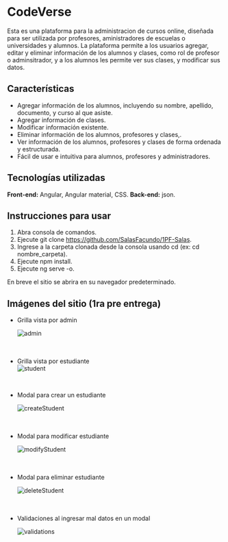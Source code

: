 # CodeVerse

Esta es una plataforma para la administracion de cursos online, diseñada para ser utilizada por profesores, aministradores de escuelas o universidades y alumnos. La plataforma permite a los usuarios agregar, editar y eliminar información de los alumnos y clases, como rol de profesor o adminsitrador, y a los alumnos les permite ver sus clases, y modificar sus datos.

## Características

- Agregar información de los alumnos, incluyendo su nombre, apellido, documento, y curso al que asiste.
- Agregar información de clases.
- Modificar información existente.
- Eliminar información de los alumnos, profesores y clases,.
- Ver información de los alumnos, profesores y clases de forma ordenada y estructurada.
- Fácil de usar e intuitiva para alumnos, profesores y administradores.

## Tecnologías utilizadas

**Front-end:** Angular, Angular material, CSS.
**Back-end:** json.

## Instrucciones para usar

1. Abra consola de comandos.
2. Ejecute git clone https://github.com/SalasFacundo/1PF-Salas.
3. Ingrese a la carpeta clonada desde la consola usando cd (ex: cd nombre_carpeta).
4. Ejecute npm install.
5. Ejecute ng serve -o.

En breve el sitio se abrira en su navegador predeterminado.

## Imágenes del sitio (1ra pre entrega)

- Grilla vista por admin

	![admin](https://user-images.githubusercontent.com/66442210/231355382-da5b7190-1e7d-43ba-af22-ba7c73776fa1.png)<br><br><br>

- Grilla vista por estudiante<br>
	![student](https://user-images.githubusercontent.com/66442210/231355569-fab95ae7-c593-4d7a-910f-635610a8ca63.png)
<br>

- Modal para crear un estudiante<br>

	![createStudent](https://user-images.githubusercontent.com/66442210/231355620-4c1fb43c-3fbd-4a5b-b86e-d425d993cad6.png)<br><br><br>

- Modal para modificar estudiante<br>

	![modifyStudent](https://user-images.githubusercontent.com/66442210/231355743-fbf0d6d1-a5cf-4945-9b19-2ce79ac4f921.png)<br><br><br>

- Modal para eliminar estudiante<br>

	![deleteStudent](https://user-images.githubusercontent.com/66442210/231355803-84445025-ace9-4e71-b877-41569d3b10c7.png)<br><br><br>

- Validaciones al ingresar mal datos en un modal<br>

	![validations](https://user-images.githubusercontent.com/66442210/231355876-e43a2bf1-3714-427f-988d-f52712b0b209.png)<br><br><br>



